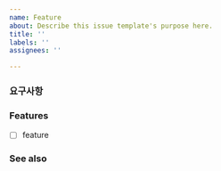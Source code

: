 ```yaml
---
name: Feature
about: Describe this issue template's purpose here.
title: ''
labels: ''
assignees: ''

---
```


### 요구사항

### Features
- [ ] feature

### See also
